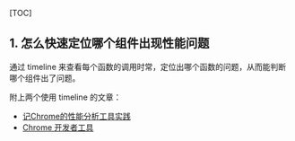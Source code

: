 [TOC]

## 1. 怎么快速定位哪个组件出现性能问题

通过 timeline 来查看每个函数的调用时常，定位出哪个函数的问题，从而能判断哪个组件出了问题。

附上两个使用 timeline 的文章：

- [记Chrome的性能分析工具实践](https://juejin.im/post/5a6e78abf265da3e3f4cf085)
- [Chrome 开发者工具](https://developers.google.cn/web/tools/chrome-devtools/?hl=zh-cn)


